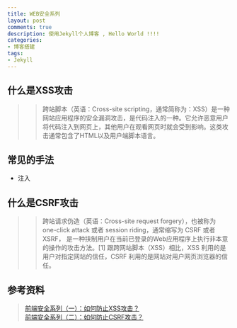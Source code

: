 ```yaml
---
title: WEB安全系列
layout: post
comments: true
description: 使用Jekyll个人博客 , Hello World !!!!
categories:
- 博客搭建
tags:
- Jekyll
---
```


## 什么是XSS攻击

>>跨站脚本（英语：Cross-site scripting，通常简称为：XSS）是一种网站应用程序的安全漏洞攻击，是代码注入的一种。它允许恶意用户将代码注入到网页上，其他用户在观看网页时就会受到影响。这类攻击通常包含了HTML以及用户端脚本语言。

## 常见的手法
* 注入

## 什么是CSRF攻击

>> 跨站请求伪造（英语：Cross-site request forgery），也被称为 one-click attack 或者 session riding，通常缩写为 CSRF 或者 XSRF， 是一种挟制用户在当前已登录的Web应用程序上执行非本意的操作的攻击方法。[1] 跟跨网站脚本（XSS）相比，XSS 利用的是用户对指定网站的信任，CSRF 利用的是网站对用户网页浏览器的信任。



## 参考资料
> [前端安全系列（一）：如何防止XSS攻击？](https://tech.meituan.com/2018/09/27/fe-security.html) <br>
> [前端安全系列（二）：如何防止CSRF攻击？](https://tech.meituan.com/2018/10/11/fe-security-csrf.html)<br>